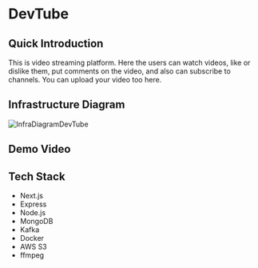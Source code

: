 # DevTube

## Quick Introduction

This is video streaming platform. Here the users can watch videos, like or dislike them, put comments on the video, and also can subscribe to channels. You can upload your video too here.

## Infrastructure Diagram

![InfraDiagramDevTube](https://github.com/swapnadeepmohapatra/devtube/assets/41564532/10877150-9d03-4929-8303-5b3460ae8d90)

## Demo Video

## Tech Stack

- Next.js
- Express
- Node.js
- MongoDB
- Kafka
- Docker
- AWS S3
- ffmpeg
